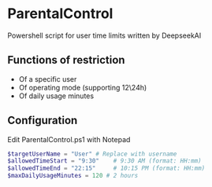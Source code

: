 # ParentalControl
Powershell script for user time limits written by DeepseekAI
## Functions of restriction
- Of a specific user
- Of operating mode (supporting 12\24h)
- Of daily usage minutes
## Configuration
Edit ParentalControl.ps1 with Notepad 
``` powershell
$targetUserName = "User" # Replace with username
$allowedTimeStart = "9:30"    # 9:30 AM (format: HH:mm)
$allowedTimeEnd = "22:15"     # 10:15 PM (format: HH:mm)
$maxDailyUsageMinutes = 120 # 2 hours
```
